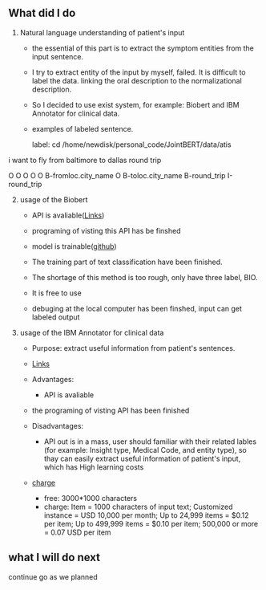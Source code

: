 ## What did I do

1. Natural language understanding of patient's input
    * the essential of this part is to extract the symptom entities from the input sentence.

    * I try to extract entity of the input by myself, failed. It is difficult to label the data.  linking the oral description to the normalizational description. 

    * So I decided to use exist system, for example: Biobert and IBM Annotator for clinical data. 

    * examples of labeled sentence.

        label: cd /home/newdisk/personal_code/JointBERT/data/atis


i want to fly from    baltimore        to     dallas           round          trip

O   O   O  O   O  B-fromloc.city_name  O  B-toloc.city_name  B-round_trip   I-round_trip


2. usage of the Biobert

    * API is avaliable([Links](https://bern.korea.ac.kr/))

    * programing of visting this API has be finshed

    * model is trainable([github](https://github.com/dmis-lab/biobert-pytorch)) 

    * The training part of text classification have been finished. 

    * The shortage of this method is too rough, only have three label, BIO. 

    * It is free to use

    * debuging at the local computer has been finshed, input can get labeled output




3. usage of the IBM Annotator for clinical data

    * Purpose: extract useful information from patient's sentences. 
    * [Links](https://acd-try-it-out.mybluemix.net/preview)


    * Advantages:
        * API is avaliable

    * the programing of visting API has been finished
 
    * Disadvantages:
        * API out is in a mass, user should familiar with their related lables (for example: Insight type, Medical Code, and entity type), so thay can easily extract useful information of patient's input, which has High learning costs
    
    * [charge](https://cloud.ibm.com/catalog/services/annotator-for-clinical-data)
        * free: 3000*1000 characters
        * charge: Item = 1000 characters of input text;
          Customized instance = USD 10,000 per month;
            Up to 24,999 items = $0.12 per item;
            Up to 499,999 items = $0.10 per item;
            500,000 or more = 0.07 USD per item



## what I will do next

continue go as we planned

